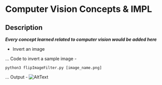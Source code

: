 # Computer Vision Concepts & IMPL

## Description
***Every concept learned related to computer vision would be added here***

- Invert an image

... Code to invert a sample image - 
```
python3 flipImageFilter.py [image_name.png]

```
... Output - 
![AltText](https://snipboard.io/9O2yAN.jpg)
